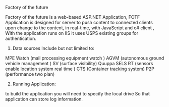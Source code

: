 Factory of the future

Factory of the future is a web-based ASP.NET Application, FOTF Application is designed for server to push content to connected clients upon change to the content, in real-time, with JavaScript and c# client , With the application runs on IIS it uses USPS existing groups for authentication.

1. Data sources Include but not limited to:

MPE Watch (mail processing equipment watch )
AGVM (autonomous ground vehicle management )
SV (surface visibility)
Quuppa
SELS RT (sensors enable location system real time )
CTS (Container tracking system)
P2P (performance two plan)

2. Running Application:

to build the application you will need to specify the local drive So that application can store log information.
